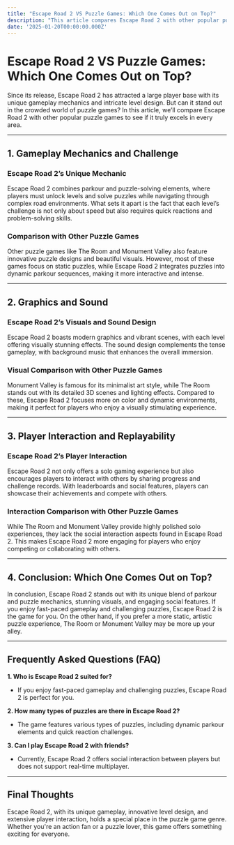 ```yaml
---
title: "Escape Road 2 VS Puzzle Games: Which One Comes Out on Top?"
description: "This article compares Escape Road 2 with other popular puzzle games, analyzing their strengths and weaknesses to help players decide which game offers the best experience."
date: '2025-01-20T00:00:00.000Z'
---
```


# Escape Road 2 VS Puzzle Games: Which One Comes Out on Top?

Since its release, Escape Road 2 has attracted a large player base with its unique gameplay mechanics and intricate level design. But can it stand out in the crowded world of puzzle games? In this article, we’ll compare Escape Road 2 with other popular puzzle games to see if it truly excels in every area.

---

## 1. Gameplay Mechanics and Challenge

### Escape Road 2’s Unique Mechanic

Escape Road 2 combines parkour and puzzle-solving elements, where players must unlock levels and solve puzzles while navigating through complex road environments. What sets it apart is the fact that each level’s challenge is not only about speed but also requires quick reactions and problem-solving skills.

### Comparison with Other Puzzle Games

Other puzzle games like The Room and Monument Valley also feature innovative puzzle designs and beautiful visuals. However, most of these games focus on static puzzles, while Escape Road 2 integrates puzzles into dynamic parkour sequences, making it more interactive and intense.

---

## 2. Graphics and Sound

### Escape Road 2’s Visuals and Sound Design

Escape Road 2 boasts modern graphics and vibrant scenes, with each level offering visually stunning effects. The sound design complements the tense gameplay, with background music that enhances the overall immersion.

### Visual Comparison with Other Puzzle Games

Monument Valley is famous for its minimalist art style, while The Room stands out with its detailed 3D scenes and lighting effects. Compared to these, Escape Road 2 focuses more on color and dynamic environments, making it perfect for players who enjoy a visually stimulating experience.

---

## 3. Player Interaction and Replayability

### Escape Road 2’s Player Interaction

Escape Road 2 not only offers a solo gaming experience but also encourages players to interact with others by sharing progress and challenge records. With leaderboards and social features, players can showcase their achievements and compete with others.

### Interaction Comparison with Other Puzzle Games

While The Room and Monument Valley provide highly polished solo experiences, they lack the social interaction aspects found in Escape Road 2. This makes Escape Road 2 more engaging for players who enjoy competing or collaborating with others.

---

## 4. Conclusion: Which One Comes Out on Top?

In conclusion, Escape Road 2 stands out with its unique blend of parkour and puzzle mechanics, stunning visuals, and engaging social features. If you enjoy fast-paced gameplay and challenging puzzles, Escape Road 2 is the game for you. On the other hand, if you prefer a more static, artistic puzzle experience, The Room or Monument Valley may be more up your alley.

---

## Frequently Asked Questions (FAQ)

**1. Who is Escape Road 2 suited for?**  
   - If you enjoy fast-paced gameplay and challenging puzzles, Escape Road 2 is perfect for you.

**2. How many types of puzzles are there in Escape Road 2?**  
   - The game features various types of puzzles, including dynamic parkour elements and quick reaction challenges.

**3. Can I play Escape Road 2 with friends?**  
   - Currently, Escape Road 2 offers social interaction between players but does not support real-time multiplayer.

---

## Final Thoughts

Escape Road 2, with its unique gameplay, innovative level design, and extensive player interaction, holds a special place in the puzzle game genre. Whether you're an action fan or a puzzle lover, this game offers something exciting for everyone.
